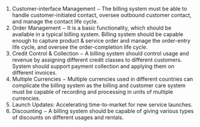 1) Customer-interface Management − The billing system must be able to handle customer-initiated contact, oversee outbound customer contact, and manage the contact life cycle.
2) Order Management − It is a basic functionality, which should be available in a typical billing system. Billing system should be capable enough to capture product & service order and manage the order-entry life cycle, and oversee the order-completion life cycle.
3) Credit Control & Collection − A billing system should control usage and revenue by assigning different credit classes to different customers. System should support payment collection and applying them on different invoices.
4) Multiple Currencies − Multiple currencies used in different countries can complicate the billing system as the billing and customer care system must be capable of recording and processing in units of multiple currencies.
5) Launch Updates: Accelerating time-to-market for new service launches.
6) Discounting − A billing system should be capable of giving various types of discounts on different usages and rentals.

